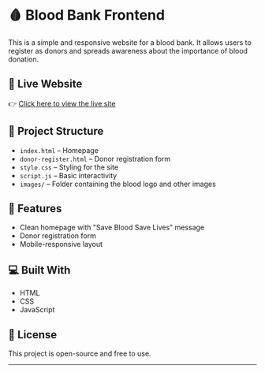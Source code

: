 # 🩸 Blood Bank Frontend

This is a simple and responsive website for a blood bank. It allows users to register as donors and spreads awareness about the importance of blood donation.

## 🔗 Live Website

👉 [Click here to view the live site](https://krupalisb.github.io/bloodbank-frontend/)

## 📁 Project Structure

- `index.html` – Homepage  
- `donor-register.html` – Donor registration form  
- `style.css` – Styling for the site  
- `script.js` – Basic interactivity  
- `images/` – Folder containing the blood logo and other images  

## 🚀 Features

- Clean homepage with "Save Blood Save Lives" message
- Donor registration form
- Mobile-responsive layout

## 💻 Built With

- HTML  
- CSS  
- JavaScript  

## 📄 License

This project is open-source and free to use.

---



